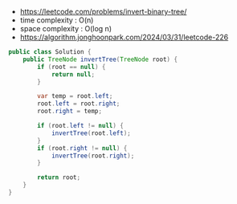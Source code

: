 - https://leetcode.com/problems/invert-binary-tree/
- time complexity : O(n)
- space complexity : O(log n)
- https://algorithm.jonghoonpark.com/2024/03/31/leetcode-226

```java
public class Solution {
    public TreeNode invertTree(TreeNode root) {
        if (root == null) {
            return null;
        }

        var temp = root.left;
        root.left = root.right;
        root.right = temp;

        if (root.left != null) {
            invertTree(root.left);
        }
        if (root.right != null) {
            invertTree(root.right);
        }

        return root;
    }
}
```
